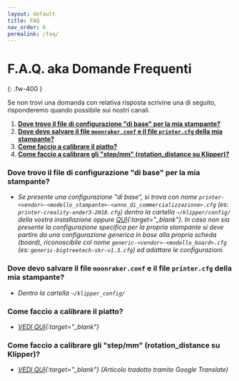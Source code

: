 ```yaml
---
layout: default
title: FAQ
nav_order: 6
permalink: /faq/
---
```


# F.A.Q. aka Domande Frequenti
{: .fw-400 }

Se non trovi una domanda con relativa risposta scrivine una di seguito, risponderemo quando possibile sui nostri canali.

1. [**Dove trovo il file di configurazione "di base" per la mia stampante?**](#dove-trovo-il-file-di-configurazione-di-base-per-la-mia-stampante)
1. [**Dove devo salvare il file `moonraker.conf` e il file `printer.cfg` della mia stampante?**](#dove-devo-salvare-il-file-moonrakerconf-e-il-file-printercfg-della-mia-stampante)
1. [**Come faccio a calibrare il piatto?**](#come-faccio-a-calibrare-il-piatto)
1. [**Come faccio a calibrare gli "step/mm" (rotation_distance su Klipper)?**](#come-faccio-a-calibrare-gli-stepmm-rotation_distance-su-klipper)

### **Dove trovo il file di configurazione "di base" per la mia stampante?**
   - *Se presente una configurazione "di base", si trova con nome `printer-<vendor>-<modello_stampante>-<anno_di_commercializzazione>.cfg` (es: `printer-creality-ender3-2018.cfg`) dentro la cartella `~/klipper/config/` della vostra installazione oppure [QUI](https://github.com/KevinOConnor/klipper/tree/master/config){:target="_blank"}. In caso non sia presente la configurazione specifica per la propria stampante si deve partire da una configurazione generica in base alla propria scheda (board), riconoscibile col nome `generic-<vendor>-<modello_board>.cfg` (es: `generic-bigtreetech-skr-v1.3.cfg`) ed adattare le configurazioni.*

### **Dove devo salvare il file `moonraker.conf` e il file `printer.cfg` della mia stampante?**
   - *Dentro la cartella `~/klipper_config/`*

### **Come faccio a calibrare il piatto?**
   - *[VEDI QUI](https://klipper-italia.xyz/impostazioni/calibrazioni-klipper/){:target="_blank"}*

### **Come faccio a calibrare gli "step/mm" (rotation_distance su Klipper)?**
   - *[VEDI QUI](https://translate.google.com/translate?sl=en&tl=it&u=https://www.klipper3d.org/Rotation_Distance.html){:target="_blank"} (Articolo tradotto tramite Google Translate)*

